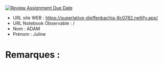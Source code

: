 [![Review Assignment Due Date](https://classroom.github.com/assets/deadline-readme-button-22041afd0340ce965d47ae6ef1cefeee28c7c493a6346c4f15d667ab976d596c.svg)](https://classroom.github.com/a/zNKu7jDa)
- URL site WEB : https://superlative-dieffenbachia-8c0782.netlify.app/
- URL Notebook Observable : /
- Nom : ADAM
- Prénom : Juline

# Remarques :
